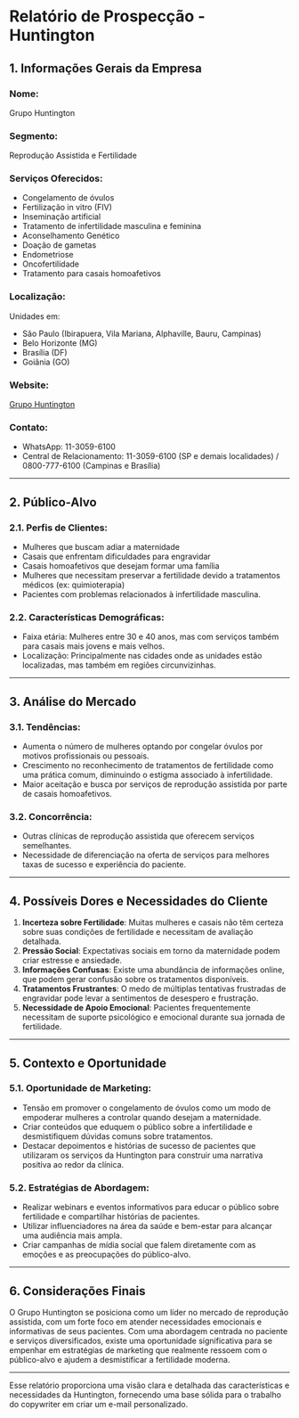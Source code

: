 # Relatório de Prospecção - Huntington

## 1. Informações Gerais da Empresa
### Nome: 
Grupo Huntington

### Segmento: 
Reprodução Assistida e Fertilidade

### Serviços Oferecidos:
- Congelamento de óvulos
- Fertilização in vitro (FIV)
- Inseminação artificial
- Tratamento de infertilidade masculina e feminina
- Aconselhamento Genético
- Doação de gametas
- Endometriose
- Oncofertilidade
- Tratamento para casais homoafetivos

### Localização:
Unidades em:
- São Paulo (Ibirapuera, Vila Mariana, Alphaville, Bauru, Campinas)
- Belo Horizonte (MG)
- Brasília (DF)
- Goiânia (GO)

### Website: 
[Grupo Huntington](http://www.huntington.com.br)

### Contato:
- WhatsApp: 11-3059-6100
- Central de Relacionamento: 11-3059-6100 (SP e demais localidades) / 0800-777-6100 (Campinas e Brasília)

---

## 2. Público-Alvo
### 2.1. Perfis de Clientes:
- Mulheres que buscam adiar a maternidade
- Casais que enfrentam dificuldades para engravidar
- Casais homoafetivos que desejam formar uma família
- Mulheres que necessitam preservar a fertilidade devido a tratamentos médicos (ex: quimioterapia)
- Pacientes com problemas relacionados à infertilidade masculina.

### 2.2. Características Demográficas:
- Faixa etária: Mulheres entre 30 e 40 anos, mas com serviços também para casais mais jovens e mais velhos.
- Localização: Principalmente nas cidades onde as unidades estão localizadas, mas também em regiões circunvizinhas.

---

## 3. Análise do Mercado
### 3.1. Tendências:
- Aumenta o número de mulheres optando por congelar óvulos por motivos profissionais ou pessoais.
- Crescimento no reconhecimento de tratamentos de fertilidade como uma prática comum, diminuindo o estigma associado à infertilidade.
- Maior aceitação e busca por serviços de reprodução assistida por parte de casais homoafetivos.

### 3.2. Concorrência:
- Outras clínicas de reprodução assistida que oferecem serviços semelhantes.
- Necessidade de diferenciação na oferta de serviços para melhores taxas de sucesso e experiência do paciente.

---

## 4. Possíveis Dores e Necessidades do Cliente
1. **Incerteza sobre Fertilidade**: Muitas mulheres e casais não têm certeza sobre suas condições de fertilidade e necessitam de avaliação detalhada.
2. **Pressão Social**: Expectativas sociais em torno da maternidade podem criar estresse e ansiedade.
3. **Informações Confusas**: Existe uma abundância de informações online, que podem gerar confusão sobre os tratamentos disponíveis.
4. **Tratamentos Frustrantes**: O medo de múltiplas tentativas frustradas de engravidar pode levar a sentimentos de desespero e frustração.
5. **Necessidade de Apoio Emocional**: Pacientes frequentemente necessitam de suporte psicológico e emocional durante sua jornada de fertilidade.

---

## 5. Contexto e Oportunidade
### 5.1. Oportunidade de Marketing:
- Tensão em promover o congelamento de óvulos como um modo de empoderar mulheres a controlar quando desejam a maternidade.
- Criar conteúdos que eduquem o público sobre a infertilidade e desmistifiquem dúvidas comuns sobre tratamentos.
- Destacar depoimentos e histórias de sucesso de pacientes que utilizaram os serviços da Huntington para construir uma narrativa positiva ao redor da clínica.

### 5.2. Estratégias de Abordagem:
- Realizar webinars e eventos informativos para educar o público sobre fertilidade e compartilhar histórias de pacientes.
- Utilizar influenciadores na área da saúde e bem-estar para alcançar uma audiência mais ampla.
- Criar campanhas de mídia social que falem diretamente com as emoções e as preocupações do público-alvo.

---

## 6. Considerações Finais
O Grupo Huntington se posiciona como um líder no mercado de reprodução assistida, com um forte foco em atender necessidades emocionais e informativas de seus pacientes. Com uma abordagem centrada no paciente e serviços diversificados, existe uma oportunidade significativa para se empenhar em estratégias de marketing que realmente ressoem com o público-alvo e ajudem a desmistificar a fertilidade moderna.

---

Esse relatório proporciona uma visão clara e detalhada das características e necessidades da Huntington, fornecendo uma base sólida para o trabalho do copywriter em criar um e-mail personalizado.